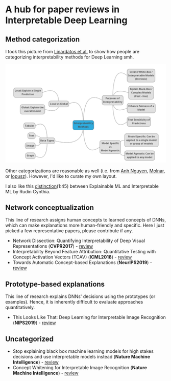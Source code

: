# A hub for paper reviews in Interpretable Deep Learning

## Method categorization

I took this picture from [Linardatos et al.](https://www.ncbi.nlm.nih.gov/pmc/articles/PMC7824368/) to show how people are categorizing interpretability methods for Deep Learning smh.

![](images/IML_method_categorization.png)

Other categorizations are reasonable as well (i.e. from [Anh Nguyen](https://github.com/anguyen8/XAI-papers), [Molnar](https://christophm.github.io/interpretable-ml-book/taxonomy-of-interpretability-methods.html), or [lopusz](https://github.com/lopusz/awesome-interpretable-machine-learning)). However, I'd like to curate my own layout.

I also like this [distinction](https://www.youtube.com/watch?v=sl78EgrT4TY)(1:45) between Explainable ML and Interpretable ML by Rudin Cynthia.

## Network conceptualization
This line of research assigns human concepts to learned concepts of DNNs, which can make explanations more human-friendly and specific. Here I just picked a few representative papers, please contribute if any.


- <a name="todo"></a> Network Dissection: Quantifying Interpretability of Deep Visual Representations (**CVPR2017**) - [review ](https://github.com/luulinh90s/paper-review-interpretable-DL/edit/master/reviews/Network_dissection.md)
- <a name="todo"></a> Interpretability Beyond Feature Attribution: Quantitative Testing with Concept Activation Vectors (TCAV) (**ICML2018**) - [review ](https://github.com/luulinh90s/paper-review-interpretable-DL/edit/master/reviews/TCAV.md)
- <a name="todo"></a> Towards Automatic Concept-based Explanations (**NeurIPS2019**) - [review ](https://github.com/luulinh90s/paper-review-interpretable-DL/edit/master/reviews/ACE.md)

## Prototype-based explanations
This line of research explains DNNs' decisions using the prototypes (or examples). Hence, it is inherently difficult to evaluate approaches quantitatively.

- <a name="todo"></a> This Looks Like That: Deep Learning for Interpretable Image Recognition (**NIPS2019**) - [review ](https://github.com/luulinh90s/paper-review-interpretable-DL/edit/master/reviews/protoPNET.md)


## Uncategorized


- <a name="todo"></a> Stop explaining black box machine learning models for high stakes decisions and use interpretable models instead (**Nature Machine Intelligence**) - [review ](https://github.com/luulinh90s/paper-review-interpretable-DL/edit/master/reviews/rudin_nature.md)
- <a name="todo"></a> Concept Whitening for Interpretable Image Recognition (**Nature Machine Intelligence**) - [review ](https://github.com/luulinh90s/paper-review-interpretable-DL/edit/master/reviews/concept_whitening.md)



<!-- ### 2021
- ICLR 2021
  - Attribution/saliency maps:
    - Decoy-enhanced Saliency Maps
    - Ablation Path Saliency
    - Variational saliency maps for explaining model's behavior
    - A-FMI: Learning Attributions from Deep Networks via Feature Map Importance

  - Evaluating visual explanation:
    - Exemplary Natural Images Explain CNN Activations Better than State-of-the-Art Feature Visualization
    - Evaluations and Methods for Explanation through Robustness Analysis
    - Investigating and Simplifying Masking-based Saliency Methods for Model Interpretability

- CVPR 2021

### 2020

- <a name="todo"></a> SAM: The Sensitivity of Attribution Methods to Hyperparameters (**CVPR2020**) - [review ](https://github.com/luulinh90s/paper-review-interpretable-DL/edit/master/SAM.md) 
- <a name="todo"></a> Interpreting Latent Space of GANs for Semantic Face Editing (**CVPR2020**) - [review ](https://github.com/luulinh90s/paper-review-interpretable-DL/edit/master/interfacegan.md) 
- <a name="todo"></a> Image Processing Using Multi-Code GAN Prior (**CVPR2020**) - [review ](https://github.com/luulinh90s/paper-review-generative-models/blob/master/mganprior.md) 
- <a name="todo"></a> Semantic Hierarchy Emerges in Deep Generative Representations for
Scene Synthesis (**arXiv**) - [review ](https://github.com/luulinh90s/paper-review-interpretable-DL/edit/master/Hi_GAN.md) 
- <a name="todo"></a> Does the Whole Exceed its Parts? The Effect of AI Explanations on Complementary Team Performance (**arXiv**) - [review ](https://github.com/luulinh90s/paper-review-interpretable-DL/edit/master/gagan1.md) 
- <a name="todo"></a> Shortcut Learning in Deep Neural Networks (**arXiv2020**) - [review ](https://github.com/luulinh90s/paper-review-interpretable-DL/edit/master/shortcut_learning.md)
- <a name="todo"></a> Are Visual Explanations Useful? A Case Study in Model-in-the-Loop Prediction (**arXiv2020**) - [review ](https://github.com/luulinh90s/paper-review-interpretable-DL/edit/master/chu_paper.md)
- <a name="todo"></a> How Useful Are the Machine-Generated Interpretations to General Users? A Human Evaluation on Guessing the Incorrectly Predicted Labels (**arXiv2020**) - [review ](https://github.com/luulinh90s/paper-review-interpretable-DL/edit/master/shen_paper.md)


### 2019
Neural Networks
- <a name="todo"></a> GAN Dissection: Visualizing and Understanding Generative Adversarial Networks (**ICLR2019**) - [review ](https://github.com/luulinh90s/paper-review-interpretable-DL/edit/master/gan_dissect.md) 
- <a name="todo"></a> This Looks Like That: Deep Learning for Interpretable Image Recognition (**NeurIPS2019**) - [review ](https://github.com/luulinh90s/paper-review-interpretable-DL/edit/master/protoPNET.md) 
- <a name="todo"></a> Towards Automatic Concept-based Explanations (**NeurIPS2019**) - [review ](https://github.com/luulinh90s/paper-review-interpretable-DL/edit/master/ACE.md)
- <a name="todo"></a> A Benchmark for Interpretability Methods in Deep Neural Networks (**NeurIPS2019**) - [review ](https://github.com/luulinh90s/paper-review-interpretable-DL/edit/master/ROAR.md)
### 2018
- <a name="todo"></a> Generating Counterfactual Explanations with Natural Language (**ICML2018**) - [review ](https://github.com/luulinh90s/paper-review-interpretable-DL/edit/master/counterfactual.md) 
- <a name="todo"></a> Interpretable Discovery in Large Image Data Sets (**ICML2018**) - [review ](https://github.com/luulinh90s/paper-review-interpretable-DL/edit/master/demud.md) 
- <a name="todo"></a> Towards Providing Explanations for AI Planner Decisions (**IJCAI/ECAI2018**) - [review ](https://github.com/luulinh90s/paper-review-interpretable-DL/edit/master/XAI-plan.md) 
- <a name="todo"></a> Learning to Explain: An Information-Theoretic Perspective on Model Interpretation (**ICML2018**) - [review ](https://github.com/luulinh90s/paper-review-interpretable-DL/edit/master/L2X.md) 
- <a name="todo"></a> Anchors: High-Precision Model-Agnostic Explanations (**AAAI2018**) - [review ](https://github.com/luulinh90s/paper-review-interpretable-DL/edit/master/anchors.md) 
- <a name="todo"></a> Benchmarking Attribution Methods with Relative Feature Importance (**arXiv2018**) - [review ](https://github.com/luulinh90s/paper-review-interpretable-DL/edit/master/BAM.md) 
- <a name="todo"></a> Sanity Checks for Saliency Maps (**NeuRIPS2018**) - [review ](https://github.com/luulinh90s/paper-review-interpretable-DL/edit/master/sanity_checks.md) 
### 2017
- <a name="todo"></a> Visualizing Deep Neural Network Decisions: Prediction Difference Analysis (**ICLR2017**) - [review ](https://github.com/luulinh90s/paper-review-interpretable-DL/edit/master/evidence.md) 
- <a name="todo"></a> Interpretable Deep Models for ICU Outcome Prediction (**AMIA 2016**) - [review ](https://github.com/luulinh90s/paper-review-interpretable-DL/edit/master/icu_mimic.md) 
### 2016
- <a name="todo"></a> Examples are not enough, learn to criticize! Criticism for Interpretability (**NIPS2016**) - [review ](https://github.com/luulinh90s/paper-review-interpretable-DL/edit/master/MMD-critic.md) 
- <a name="todo"></a> The Mythos of Model Interpretability (**ICML2016**) - [review ](https://github.com/luulinh90s/paper-review-interpretable-DL/edit/master/mythos.md) 
- <a name="todo"></a> Deep Neural Decision Forests (**IJCAI2016**) - [review ](https://github.com/luulinh90s/paper-review-interpretable-DL/edit/master/forests.md) 
- <a name="todo"></a> InfoGAN: Interpretable Representation Learning by Information Maximizing Generative Adversarial Nets (**NIPS2016**) - [review ](https://github.com/luulinh90s/paper-review-interpretable-DL/edit/master/info_gan.md) 
- <a name="todo"></a> "Why Should I Trust You?": Explaining the Predictions of Any Classifier (**arXiv**) - [review ](https://github.com/luulinh90s/paper-review-interpretable-DL/edit/master/lime.md) 
### 2015
- <a name="todo"></a> Understanding Neural Networks Through Deep Visualization (**ICML2015**) - [review ](https://github.com/luulinh90s/paper-review-interpretable-DL/edit/master/understandNN.md) 
### 2013
- <a name="todo"></a> Visualizing and Understanding Convolutional Networks - [review ](https://github.com/luulinh90s/paper-review-interpretable-DL/edit/master/deconvnet.md)  -->
